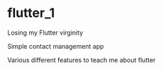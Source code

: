 # flutter_1

Losing my Flutter virginity

Simple contact management app

Various different features to teach me about flutter
